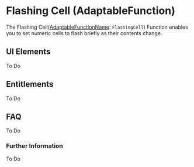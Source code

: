 # Flashing Cell (AdaptableFunction)

The Flashing Cell([AdaptableFunctionName](https://api.adaptabletools.com/modules/_src_predefinedconfig_common_types_.html#adaptablefunctionname): `FlashingCell`) Function enables you to set numeric cells to flash briefly as their contents change.


## UI Elements
To Do

## Entitlements
To Do

## FAQ

To Do

### Further Information

To Do

